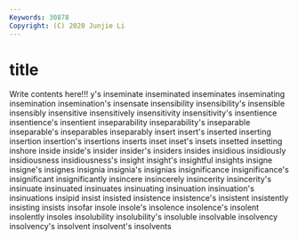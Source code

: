 ```yaml
---
Keywords: 30878
Copyright: (C) 2020 Junjie Li
---
```


# title

Write contents here!!!
y's 
inseminate 
inseminated 
inseminates 
inseminating 
insemination 
insemination's 
insensate 
insensibility 
insensibility's
insensible 
insensibly 
insensitive 
insensitively 
insensitivity 
insensitivity's 
insentience 
insentience's 
insentient 
inseparability
inseparability's 
inseparable 
inseparable's 
inseparables 
inseparably 
insert 
insert's 
inserted 
inserting 
insertion
insertion's 
insertions 
inserts 
inset 
inset's 
insets 
insetted 
insetting 
inshore 
inside
inside's 
insider 
insider's 
insiders 
insides 
insidious 
insidiously 
insidiousness 
insidiousness's 
insight
insight's 
insightful 
insights 
insigne 
insigne's 
insignes 
insignia 
insignia's 
insignias 
insignificance
insignificance's 
insignificant 
insignificantly 
insincere 
insincerely 
insincerity 
insincerity's 
insinuate 
insinuated 
insinuates
insinuating 
insinuation 
insinuation's 
insinuations 
insipid 
insist 
insisted 
insistence 
insistence's 
insistent
insistently 
insisting 
insists 
insofar 
insole 
insole's 
insolence 
insolence's 
insolent 
insolently
insoles 
insolubility 
insolubility's 
insoluble 
insolvable 
insolvency 
insolvency's 
insolvent 
insolvent's 
insolvents
